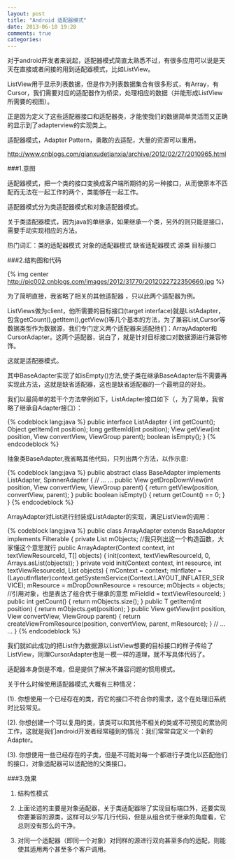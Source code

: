 ```yaml
---
layout: post
title: "Android 适配器模式"
date: 2013-06-10 19:28
comments: true
categories: 
---
```

对于android开发者来说起，适配器模式简直太熟悉不过，有很多应用可以说是天天在直接或者间接的用到适配器模式，比如ListView。

ListView用于显示列表数据，但是作为列表数据集合有很多形式，有Array，有Cursor，我们需要对应的适配器作为桥梁，处理相应的数据（并能形成ListView所需要的视图）。

正是因为定义了这些适配器接口和适配器类，才能使我们的数据简单灵活而又正确的显示到了adapterview的实现类上。

适配器模式，Adapter Pattern，勇敢的去适配，大量的资源可以重用。

<http://www.cnblogs.com/qianxudetianxia/archive/2012/02/27/2010965.html>
<!-- more -->

###1.意图

适配器模式，把一个类的接口变换成客户端所期待的另一种接口，从而使原本不匹配而无法在一起工作的两个，类能够在一起工作。

适配器模式分为类适配器模式和对象适配器模式。

关于类适配器模式，因为java的单继承，如果继承一个类，另外的则只能是接口，需要手动实现相应的方法。

热门词汇：类的适配器模式 对象的适配器模式 缺省适配器模式 源类 目标接口

###2.结构图和代码

{% img center http://pic002.cnblogs.com/images/2012/31770/2012022722350660.jpg %}

为了简明直接，我省略了相关的其他适配器 ，只以此两个适配器为例。

ListViews做为client，他所需要的目标接口(target interface)就是ListAdapter，包含getCount(),getItem(),getView()等几个基本的方法，为了兼容List<T>,Cursor等数据类型作为数据源，我们专门定义两个适配器来适配他们：ArrayAdapter和CursorAdapter。这两个适配器，说白了，就是针对目标接口对数据源进行兼容修饰。

这就是适配器模式。

其中BaseAdapter实现了如isEmpty()方法,使子类在继承BaseAdapter后不需要再实现此方法，这就是缺省适配器，这也是缺省适配器的一个最明显的好处。 

我们以最简单的若干个方法举例如下，ListAdapter接口如下（，为了简单，我省略了继承自Adapter接口）：

{% codeblock lang:java %}
public interface ListAdapter {
    int getCount();
    Object getItem(int position);
    long getItemId(int position);
    View getView(int position, View convertView, ViewGroup parent);
    boolean isEmpty();
}
{% endcodeblock %}

抽象类BaseAdapter,我省略其他代码，只列出两个方法，以作示意:

{% codeblock lang:java %}
public abstract class BaseAdapter implements ListAdapter, SpinnerAdapter {
    // ... ...
    public View getDropDownView(int position, View convertView, ViewGroup parent) {
        return getView(position, convertView, parent);
    }
    public boolean isEmpty() {
        return getCount() == 0;
    }
}
{% endcodeblock %}

ArrayAdapter对List<T>进行封装成ListAdapter的实现，满足ListView的调用：

{% codeblock lang:java %}
public class ArrayAdapter<T> extends BaseAdapter implements Filterable {
    private List<T> mObjects;
    //我只列出这一个构造函数，大家懂这个意思就行
    public ArrayAdapter(Context context, int textViewResourceId, T[] objects) {
        init(context, textViewResourceId, 0, Arrays.asList(objects));
    }
    private void init(Context context, int resource, int textViewResourceId, List<T> objects) {
        mContext = context;
        mInflater = (LayoutInflater)context.getSystemService(Context.LAYOUT_INFLATER_SERVICE);
        mResource = mDropDownResource = resource;
        mObjects = objects; //引用对象，也是表达了组合优于继承的意思
        mFieldId = textViewResourceId;
    }
    public int getCount() {
        return mObjects.size();
    }
   public T getItem(int position) {
        return mObjects.get(position);
    }
    public View getView(int position, View convertView, ViewGroup parent) {
        return createViewFromResource(position, convertView, parent, mResource);
    }
    // ... ...
}
{% endcodeblock %}


我们就如此成功的把List<T>作为数据源以ListView想要的目标接口的样子传给了ListView，同理CursorAdapter也是一模一样的道理，就不写具体代码了。

适配器本身倒是不难，但是提供了解决不兼容问题的惯用模式。 

关于什么时候使用适配器模式,大概有三种情况：

(1). 你想使用一个已经存在的类，而它的接口不符合你的需求，这个在处理旧系统时比较常见。

(2). 你想创建一个可以复用的类，该类可以和其他不相关的类或不可预见的累协同工作，这就是我们android开发者经常碰到的情况：我们常常自定义一个新的Adapter。

(3). 你想使用一些已经存在的子类，但是不可能对每一个都进行子类化以匹配他们的接口，对象适配器可以适配他的父类接口。 

###3.效果

1. 结构性模式 

2. 上面论述的主要是对象适配器，关于类适配器除了实现目标端口外，还要实现你要兼容的源类，这样可以少写几行代码，但是从组合优于继承的角度看，它总则没有那么的干净。

3. 对同一个适配器（即同一个对象）对同样的源进行双向甚至多向的适配，则能使其适用两个甚至多个客户调用。